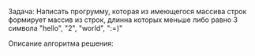 Задача:
Написать прогрумму, которая из имеющегося массива строк формирует массив из строк, длинна которых меньше либо равно 3 символа
"hello", "2", "world", ":=)"

Описание алгоритма решения:

